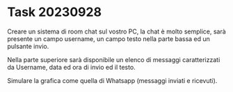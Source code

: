 # Task 20230928

Creare un sistema di room chat sul vostro PC, la chat è molto semplice, sarà presente un campo username, un campo testo nella parte bassa ed un pulsante invio.

Nella parte superiore sarà disponibile un elenco di messaggi caratterizzati da Username, data ed ora di invio ed il testo.

Simulare la grafica come quella di Whatsapp (messaggi inviati e ricevuti).